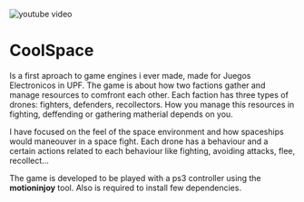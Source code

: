 ![[youtube video](https://www.youtube.com/watch?v=x13r9jsSBOc)](https://img.youtube.com/vi/x13r9jsSBOc/maxresdefault.jpg)

# CoolSpace
Is a first aproach to game engines i ever made, made for Juegos Electronicos in UPF. The game is about how two factions gather and manage resources to comfront each other. Each faction has three types of drones: fighters, defenders, recollectors. How you manage this resources in fighting, deffending or gathering matherial depends on you.

I have focused on the feel of the space environment and how spaceships would maneouver in a space fight. Each drone has a behaviour and a certain actions related to each behaviour like fighting, avoiding attacks, flee, recollect...

The game is developed to be played with a ps3 controller using the **motioninjoy** tool. Also is required to install few dependencies.
